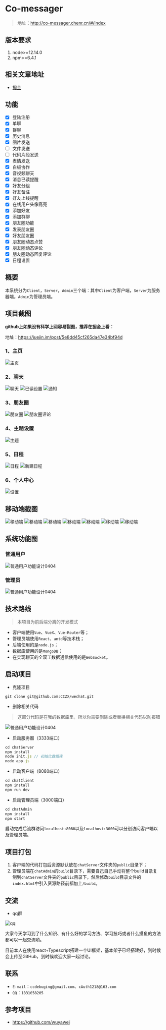 # Co-messager

> 地址：http://co-messager.chenr.cn/#/index

## 版本要求

1. node>=12.14.0
2. npm>=6.4.1

## 相关文章地址

- [掘金](https://juejin.im/post/5e8dd45cf265da47e34bf94d)

## 功能
- [x] 登陆注册
- [x] 单聊
- [x] 群聊
- [x] 历史消息
- [x] 图片发送
- [ ] 文件发送
- [ ] 代码片段发送
- [x] 表情发送
- [x] 白板协作
- [x] 音视频聊天
- [x] 消息已读提醒
- [x] 好友分组
- [x] 好友备注
- [x] 好友上线提醒
- [x] 在线用户头像高亮
- [x] 添加好友
- [x] 添加群聊
- [x] 朋友圈功能
- [x] 发表朋友圈
- [x] 好友朋友圈
- [x] 朋友圈动态点赞
- [x] 朋友圈动态评论
- [x] 朋友圈动态回复评论
- [x] 日程设置

## 概要

本系统分为`Client`，`Server`，`Admin`三个端：其中`Client`为客户端，`Server`为服务器端，`Admin`为管理员端。

## 项目截图

**github上如果没有科学上网容易裂图，推荐在掘金上看：** 

地址：https://juejin.im/post/5e8dd45cf265da47e34bf94d

### 1、主页
![主页](./document/screenshots/p-home.png)

### 2、聊天
![聊天](./document/screenshots/p-chat1.png)
![已读设置](./document/screenshots/p-chat2.png)
![通知](./document/screenshots/p-notify.png)

### 3、朋友圈
![朋友圈](./document/screenshots/p-pyq1.png)
![朋友圈评论](./document/screenshots/p-pyq2.png)

### 4、主题设置
![主题](./document/screenshots/p-theme.png)

### 5、日程
![日程](./document/screenshots/p-schedule1.png)
![新建日程](./document/screenshots/p-schedule2.png)

### 6、个人中心
![设置](./document/screenshots/p-personcenter.png)

## 移动端截图

![移动端](./document/screenshots/m-login.png)
![移动端](./document/screenshots/m-aside.png)
![移动端](./document/screenshots/m-conversationlist.png)
![移动端](./document/screenshots/m-chat.png)
![移动端](./document/screenshots/m-picpreview.png)
![移动端](./document/screenshots/m-theme.png)
![移动端](./document/screenshots/m-pyq.png)



## 系统功能图

### 普通用户
![普通用户功能设计0404](./document/普通用户功能设计0404.png)

### 管理员
![普通用户功能设计0404](./document/系统管理员功能设计0404.png)

## 技术路线

> 本项目为前后端分离的开发模式

- 客户端使用`Vue`、`VueX`、`Vue-Router`等；
- 管理员端使用`React`、`antd`等技术栈；
- 后端使用的是`node.js`；
- 数据库使用的是`MongoDB`；
- 在实现聊天的全双工数据通信使用的是`WebSocket`。

## 启动项目

- 克隆项目

`git clone git@github.com:CCZX/wechat.git`

- 删除相关代码

> 这部分代码是在我的数据库里，所以你需要删除或者替换相关代码以防报错

![普通用户功能设计0404](./document/clean.png)

- 启动服务器（3333端口）

```javascript
cd chatServer
npm install
node init.js // 初始化数据库
node app.js
```

- 启动客户端（8080端口）
```javascript
cd chatClient
npm install
npm run dev
```

- 启动管理员端（3000端口）
```javascript
cd chatAdmin
npm install
npm start
```

启动完成后流群访问`localhost:8080`以及`localhost:3000`可以分别访问客户端以及管理员端。

## 项目打包

1. 客户端的代码打包后资源默认放在`chatServer`文件夹的`public`目录下；
2. 管理员端在`chatAdmin`的`build`目录下，需要自己自己手动将整个build目录复制到`chatServer`文件夹的`public`目录下，然后修改`build`目录文件的`index.html`中引入资源路径前都加上`/build`。

## 交流

- qq群

![qq](./document/resources/qqgroup.jpg)

大家今天学习到了什么知识、有什么好的学习方法、学习技巧或者什么摸鱼的方法都可以一起交流哟。

目前本人在使用react+Typescript搭建一个UI框架，基本架子已经搭建好，到时候会上传至GitHub，到时候欢迎大家一起讨论。

## 联系

- `E-mail`：`ccdebuging@gmail.com`、`cAuth1218@163.com`
- `QQ`：`1831058205`

## 参考项目

- https://github.com/wuyawei


